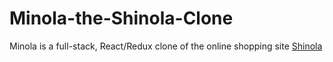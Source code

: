 # Minola-the-Shinola-Clone

Minola is a full-stack, React/Redux clone of the online shopping site [Shinola](https://www.shinola.com/)

